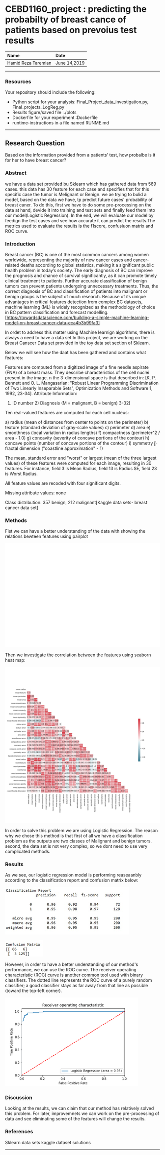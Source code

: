 # CEBD1160_project : predicting the probabilty of breast cance of patients based on prevoius test results


| Name | Date |
|:-------|:---------------|
|Hamid Reza Taremian| June 14,2019|

-----

### Resources
Your repository should include the following:

- Python script for your analysis: Final_Project_data_investigation.py, Final_projects_LogReg.py
- Results figure/saved file :./plots
- Dockerfile for your experiment :Dockerfile
- runtime-instructions in a file named RUNME.md

-----

## Research Question

Based on the information provided from a patients' test, how probalbe is it for her to have breast cancer? 

### Abstract



we have a data set provided bu Sklearn which has gathered data from 569 cases. this data has 30 feature for each case and specifies that for this specific case the tumor is Melignant or Benign.
we ae trying to bulid a model, based on the data we have, tp predict future cases' probability of breast caner. 
To do this, first we have to do some pre-processing on the data at hand, devide it into training and test sets and finally feed them into our model(Logistic Regression). In the end, we will evaluate our model by feedign the test cases and see how accurate it can predict the results.The metrics used to evaluate the results is the f1score, confusiuon matrix and ROC curve.


### Introduction
Breast cancer (BC) is one of the most common cancers among women worldwide, representing the majority of new cancer cases and cancer-related deaths according to global statistics, making it a significant public health problem in today’s society.
The early diagnosis of BC can improve the prognosis and chance of survival significantly, as it can promote timely clinical treatment to patients. Further accurate classification of benign tumors can prevent patients undergoing unnecessary treatments. Thus, the correct diagnosis of BC and classification of patients into malignant or benign groups is the subject of much research. Because of its unique advantages in critical features detection from complex BC datasets, machine learning (ML) is widely recognized as the methodology of choice in BC pattern classification and forecast modelling.[https://towardsdatascience.com/building-a-simple-machine-learning-model-on-breast-cancer-data-eca4b3b99fa3]

In ordet to address this matter using Machine learnign algorithms, there is always a need to have a data set.In this project, we are working on the Breast Canscer Data set provided in the toy data set section of Sklearn.

Below we will see how the daat has been gathered and contains what features: 

Features are computed from a digitized image of a fine needle aspirate (FNA) of a breast mass. They describe characteristics of the cell nuclei present in the image. n the 3-dimensional space is that described in: [K. P. Bennett and O. L. Mangasarian: "Robust Linear Programming Discrimination of Two Linearly Inseparable Sets", Optimization Methods and Software 1, 1992, 23-34].
Attribute Information:

1) ID number 2) Diagnosis (M = malignant, B = benign) 3-32)

Ten real-valued features are computed for each cell nucleus:

a) radius (mean of distances from center to points on the perimeter) b) texture (standard deviation of gray-scale values) c) perimeter d) area e) smoothness (local variation in radius lengths) f) compactness (perimeter^2 / area - 1.0) g) concavity (severity of concave portions of the contour) h) concave points (number of concave portions of the contour) i) symmetry j) fractal dimension ("coastline approximation" - 1)

The mean, standard error and "worst" or largest (mean of the three largest values) of these features were computed for each image, resulting in 30 features. For instance, field 3 is Mean Radius, field 13 is Radius SE, field 23 is Worst Radius.

All feature values are recoded with four significant digits.

Missing attribute values: none

Class distribution: 357 benign, 212 malignant[Kaggle data sets- breast cancer data set]
### Methods

Fist we can have a better understanding of the data with showing the relations bewteen features using pairplot

![pair](plots/pair_mean.jpg)

Then we investigate the correlation between the features using seaborn heat map:

![heat](plots/Heat_map.jpg)


In order to solve this problem we are using Logistic Regression. The reason why we chose this method is that first of all we have a classification problem as the outputs are two classes of Malignant and benign tumors. second, the data set is not very complex, so we dont need to use very complicated methods.   


### Results
As we see, our logistic regression model is performing reaseaanbly according to the classification report and confusion matrix below:


![classficaion report](classification_report.jpg)

![confusion matrix](confusion_matrix.jpg)

However, in order to have a better understanding of our method's performance, we can use the ROC curve. The receiver operating characteristic (ROC) curve is another common tool used with binary classifiers. The dotted line represents the ROC curve of a purely random classifier; a good classifier stays as far away from that line as possible (toward the top-left corner).

![Log_ROC](plots/Log_ROC.png)
### Discussion
Looking at the results, we can claim that our method has relatively solved this problem. For later, improvemnets we can work on the pre-processing of data and see eliminating some of the features will change the results.

### References
Sklearn data sets
kaggle dataset solutions

-------
